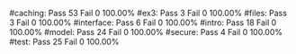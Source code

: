 #caching:
	Pass 53 Fail 0 100.00%
#ex3:
	Pass 3 Fail 0 100.00%
#files:
	Pass 3 Fail 0 100.00%
#interface:
	Pass 6 Fail 0 100.00%
#intro:
	Pass 18 Fail 0 100.00%
#model:
	Pass 24 Fail 0 100.00%
#secure:
	Pass 4 Fail 0 100.00%
#test:
	Pass 25 Fail 0 100.00%

